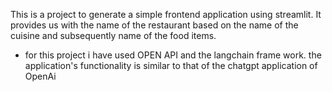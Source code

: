 <p>This is a project to generate a simple frontend application using streamlit. It provides us with the name of the restaurant based on the name of the cuisine and subsequently name of the food items.<p>

* for this project i have used OPEN API and the langchain frame work. the application's functionality is similar to that of the chatgpt application of OpenAi
